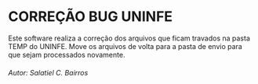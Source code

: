 # CORREÇÃO BUG UNINFE
Este software realiza a correção dos arquivos que ficam travados na pasta TEMP do UNINFE.
Move os arquivos de volta para a pasta de envio para que sejam processados novamente.

###### Autor: Salatiel C. Bairros